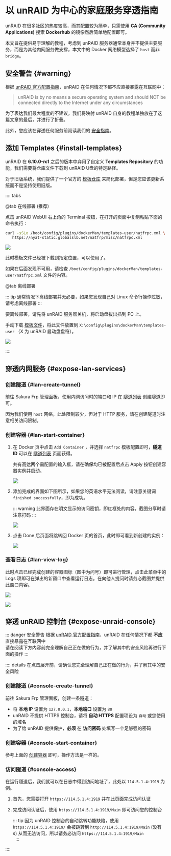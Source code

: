 # 以 unRAID 为中心的家庭服务穿透指南

unRAID 在很多社区的热度较高，而其配置较为简单，只需使用 **CA (Community Applications)** 搜索 **Dockerhub** 的镜像然后简单地配置即可。

本文旨在提供易于理解的教程，考虑到 unRAID 服务器通常本身并不提供主要服务，而是为其他内网服务做支撑，本文中的 Docker 网络模型选择了 `host` 而非 `bridge`。

## 安全警告 {#warning}

根据 [unRAID 官方配置指南](https://wiki.unraid.net/index.php/Configuration_Tutorial#Security)，unRAID 在任何情况下都不应直接暴露在互联网中：

> unRAID is by no means a secure operating system and should NOT be connected directly to the Internet under any circumstances

为了表达我们最大程度的不建议，我们将映射 unRAID 自身的教程单独放在了这篇文章的最后，并进行了折叠。

此外，您应该在穿透任何服务前阅读我们的 [安全指南](/bestpractice/security.md)。

## 添加 Templates {#install-templates}

unRAID 在 **6.10.0-rc1** 之后的版本中弃用了自定义 **Templates Repository** 的功能，我们需要将仓库文件下载到 unRAID U盘的特定路径。

对于旧版系统，我们提供了一个官方的 [模板仓库](https://github.com/natfrp/unraid-docker-templates) 来简化部署，但是您应该更新系统而不是坚持使用旧版。

:::: tabs

@tab 在线部署 (推荐)

点击 unRAID WebUI 右上角的 Terminal 按钮，在打开的页面中复制粘贴下面的命令执行：

```bash
curl -sSLo /boot/config/plugins/dockerMan/templates-user/natfrpc.xml \
   https://nyat-static.globalslb.net/natfrp/misc/natfrpc.xml
```

![](./_images/unraid-terminal-btn.png)

此时模板文件已经被下载到指定位置，可以使用了。

如果在后面发现不可用，请检查 `/boot/config/plugins/dockerMan/templates-user/natfrpc.xml` 文件的内容。

@tab 离线部署

::: tip
通常情况下离线部署并无必要，如果您发现自己对 Linux 命令行操作过敏，请考虑离线部署
:::

要离线部署，请先将 unRAID 服务器关机，将启动盘拔出插到 PC 上。

手动下载 [模板文件](https://nyat-static.globalslb.net/natfrp/misc/natfrpc.xml)，将此文件放置到 `X:\config\plugins\dockerMan\templates-user` （X 为 unRAID 启动盘盘符）。

![](./_images/unraid-usbstick-tpl.png)

::::

## 穿透内网服务 {#expose-lan-services}

### 创建隧道 {#lan-create-tunnel}

前往 Sakura Frp 管理面板，使用内网访问时的端口和 IP 在 [隧道列表](https://www.natfrp.com/tunnel/) 创建隧道即可。

因为我们使用 `host` 网络，此处限制较少，但对于 HTTP 服务，请在创建隧道时注意相关访问限制。

### 创建容器 {#lan-start-container}

1. 在 Docker 页中点击 `Add Container` ，并选择 `natfrpc` 模板配置即可，**隧道 ID** 可以在 [隧道列表](https://www.natfrp.com/tunnel/) 页面获得。

   共有高达两个需配置的输入框，请在确保均已被配置后点击 Apply 按钮创建容器实例并启动。

   ![](./_images/unraid-add-container.png)

1. 添加完成的界面如下图所示，如果您的英语水平无法阅读，请注意关键词 `finished successfully`，即为成功。

   ::: warning
   此界面存在明文显示的访问密钥，即红框处的内容，截图分享时请注意打码
   :::

   ![](./_images/unraid-add-done.png)

1. 点击 Done 后页面将跳转回 Docker 页的首页，此时即可看到新创建的实例：

   ![](./_images/unraid-running-container.png)

### 查看日志 {#lan-view-log}

此时点击已经完成创建的容器图标（图中为问号）即可进行管理，点击此菜单中的 Logs 项即可在弹出的新窗口中查看运行日志。在向他人提问时请务必截图并提供此窗口内容。

<div class="natfrp-side-by-side"><div>

![](./_images/unraid-log-dropdown.png)

</div><div>

![](./_images/unraid-log-window.png)

</div></div>

## 穿透 unRAID 控制台 {#expose-unraid-console}

::: danger 安全警告
根据 [unRAID 官方配置指南](https://wiki.unraid.net/index.php/Configuration_Tutorial#Security)，unRAID 在任何情况下都 **不应** 直接暴露在互联网中  
请在阅读下方内容前完全理解自己正在做的行为，并了解其中的安全风险再进行下面的操作
:::

:::: details 在点击展开前，请确认您完全理解自己正在做的行为，并了解其中的安全风险

### 创建隧道 {#console-create-tunnel}

前往 Sakura Frp 管理面板，创建一条隧道：

- 将 **本地 IP** 设置为 `127.0.0.1`，**本地端口** 设置为 `80`
- unRAID 不提供 HTTPS 控制台，请将 **自动 HTTPS** 配置项设为 `自动` 或您使用的域名
- 为了给 unRAID 提供保护，**必须** 在 **访问密码** 处填写一个足够强的密码

### 创建容器 {#console-start-container}

参考上面的 [创建容器](#lan-start-container) 即可，操作方法是一样的。

### 访问隧道 {#console-access}

在运行隧道后，我们就可以在日志中得到访问地址了，此处以 `114.5.1.4:1919` 为例。

1. 首先，您需要打开 `https://114.5.1.4:1919` 并在此页面完成访问认证
1. 完成访问认证后，使用 `https://114.5.1.4:1919/Main` 即可访问您的控制台

   ::: tip
   因为 unRAID 控制台的自动跳转功能缺陷，使用 `https://114.5.1.4:1919/` 会被跳转到 `http://114.5.1.4:1919/Main` (没有 s) 从而无法访问，所以请务必访问 `https://114.5.1.4:1919/Main`  
   &nbsp;
   :::

::::
